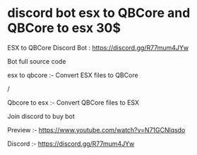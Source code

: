 # discord bot esx to QBCore and QBCore to esx 30$
ESX to QBCore Discord Bot : https://discord.gg/R77mum4JYw

Bot full source code

 esx to qbcore :- Convert ESX files to QBCore


/

 Qbcore to esx :- Convert QBCore files to ESX

Join discord to buy bot

Preview :- https://www.youtube.com/watch?v=N71GCNlqsdo

Discord :- https://discord.gg/R77mum4JYw
